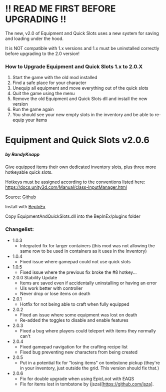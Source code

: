 # !! READ ME FIRST BEFORE UPGRADING !!
The new, v2.0 of Equipment and Quick Slots uses a new system for saving and loading under the hood.

It is NOT compatible with 1.x versions and 1.x must be uninstalled correctly before upgrading to the 2.0 version!

### How to Upgrade Equipment and Quick Slots 1.x to 2.0.X
1. Start the game with the old mod installed
2. Find a safe place for your character
3. Unequip all equipment and move everything out of the quick slots
4. Quit the game using the menu
5. Remove the old Equipment and Quick Slots dll and install the new version
6. Run the game again
7. You should see your new empty slots in the inventory and be able to re-equip your items

# Equipment and Quick Slots v2.0.6
##### by RandyKnapp
Give equipped items their own dedicated inventory slots, plus three more hotkeyable quick slots.

Hotkeys must be assigned according to the conventions listed here: https://docs.unity3d.com/Manual/class-InputManager.html

Source: [Github](https://github.com/RandyKnapp/ValheimMods/EquipmentAndQuickSlots/)

Install with [BepInEx](https://valheim.thunderstore.io/package/denikson/BepInExPack_Valheim/)

Copy EquipmentAndQuickSlots.dll into the BepInEx/plugins folder

### Changelist:
  * 1.0.3
    * Integrated fix for larger containers (this mod was not allowing the same row to be used in containers as it uses in the Inventory)
  * 1.0.4
    * Fixed issue where gamepad could not use quick slots
  * 1.0.5
    * Fixed issue where the previous fix broke the #8 hotkey...
  * 2.0.0 Stability Update
	* Items are saved even if accidentally uninstalling or having an error
	* UIs work better with controller
	* Never drop or lose items on death
  * 2.0.1
	* Hotfix for not being able to craft when fully equipped
  * 2.0.2
	* Fixed an issue where some equipment was lost on death
	* Re-added the toggles to disable and enable features
  * 2.0.3
    * Fixed a bug where players could teleport with items they normally can't
  * 2.0.4
    * Fixed gamepad navigation for the crafting recipe list
	* Fixed bug preventing new characters from being created
  * 2.0.5
    * Put in a potential fix for "losing items" on tombstone pickup (they're in your inventory, just outside the grid. This version should fix that.)
  * 2.0.6
    * Fix for double upgrade when using EpicLoot with EAQS
	* Fix for items lost in tombstone by (jsza)[https://github.com/jsza].